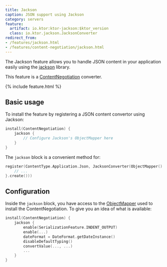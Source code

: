 ```yaml
---
title: Jackson
caption: JSON support using Jackson
category: servers
feature:
  artifact: io.ktor:ktor-jackson:$ktor_version
  class: io.ktor.jackson.JacksonConverter
redirect_from:
- /features/jackson.html
- /features/content-negotiation/jackson.html
---
```


The Jackson feature allows you to handle JSON content in your application easily using
the [jackson](https://github.com/FasterXML/jackson) library.

This feature is a [ContentNegotiation](/features/content-negotiation.html) converter.

{% include feature.html %}

## Basic usage

To install the feature by registering a JSON content convertor using Jackson:

```kotlin
install(ContentNegotiation) {
    jackson {
        // Configure Jackson's ObjectMapper here
    }
}
```

The `jackson` block is a convenient method for:

```kotlin
register(ContentType.Application.Json, JacksonConverter(ObjectMapper().apply {
    // ...
}.create()))
```

## Configuration

Inside the `jackson` block, you have access to the [ObjectMapper](https://fasterxml.github.io/jackson-databind/javadoc/2.9/com/fasterxml/jackson/databind/ObjectMapper.html)
used to install the ContentNegotiation. To give you an idea of what is available:

```kotlin
install(ContentNegotiation) {
    jackson {
        enable(SerializationFeature.INDENT_OUTPUT)
        enable(...)
        dateFormat = DateFormat.getDateInstance()
        disableDefaultTyping()
        convertValue(..., ...)
        ...
    }
}
```